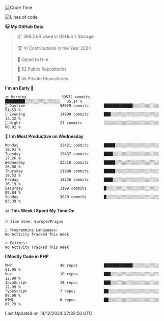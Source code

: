 <!--START_SECTION:waka-->
![Code Time](http://img.shields.io/badge/Code%20Time-1%2C583%20hrs%2058%20mins-blue)

![Lines of code](https://img.shields.io/badge/From%20Hello%20World%20I%27ve%20Written-34.9%20million%20lines%20of%20code-blue)

**🐱 My GitHub Data** 

> 📦 399.5 kB Used in GitHub's Storage 
 > 
> 🏆 41 Contributions in the Year 2024
 > 
> 💼 Opted to Hire
 > 
> 📜 52 Public Repositories 
 > 
> 🔑 55 Private Repositories 
 > 
**I'm an Early 🐤** 

```text
🌞 Morning                39572 commits       █████████░░░░░░░░░░░░░░░░   35.14 % 
🌆 Daytime                58029 commits       █████████████░░░░░░░░░░░░   51.53 % 
🌃 Evening                14999 commits       ███░░░░░░░░░░░░░░░░░░░░░░   13.32 % 
🌙 Night                  21 commits          ░░░░░░░░░░░░░░░░░░░░░░░░░   00.02 % 
```
📅 **I'm Most Productive on Wednesday** 

```text
Monday                   22421 commits       █████░░░░░░░░░░░░░░░░░░░░   19.91 % 
Tuesday                  19437 commits       ████░░░░░░░░░░░░░░░░░░░░░   17.26 % 
Wednesday                23510 commits       █████░░░░░░░░░░░░░░░░░░░░   20.88 % 
Thursday                 21998 commits       █████░░░░░░░░░░░░░░░░░░░░   19.53 % 
Friday                   18236 commits       ████░░░░░░░░░░░░░░░░░░░░░   16.19 % 
Saturday                 3199 commits        █░░░░░░░░░░░░░░░░░░░░░░░░   02.84 % 
Sunday                   3820 commits        █░░░░░░░░░░░░░░░░░░░░░░░░   03.39 % 
```


📊 **This Week I Spent My Time On** 

```text
🕑︎ Time Zone: Europe/Prague

💬 Programming Languages: 
No Activity Tracked This Week

🔥 Editors: 
No Activity Tracked This Week
```

**I Mostly Code in PHP** 

```text
PHP                      40 repos            █████████████░░░░░░░░░░░░   51.95 % 
Vue                      10 repos            ███░░░░░░░░░░░░░░░░░░░░░░   12.99 % 
JavaScript               10 repos            ███░░░░░░░░░░░░░░░░░░░░░░   12.99 % 
TypeScript               7 repos             ██░░░░░░░░░░░░░░░░░░░░░░░   09.09 % 
HTML                     6 repos             ██░░░░░░░░░░░░░░░░░░░░░░░   07.79 % 
```




 Last Updated on 14/12/2024 02:32:56 UTC
<!--END_SECTION:waka-->
<!--
**AlexKratky/AlexKratky** is a ✨ _special_ ✨ repository because its `README.md` (this file) appears on your GitHub profile.

Here are some ideas to get you started:

- 🔭 I’m currently working on ...
- 🌱 I’m currently learning ...
- 👯 I’m looking to collaborate on ...
- 🤔 I’m looking for help with ...
- 💬 Ask me about ...
- 📫 How to reach me: ...
- 😄 Pronouns: ...
- ⚡ Fun fact: ...
-->
